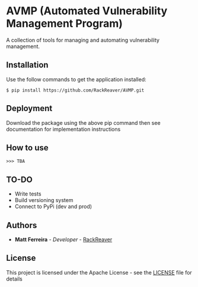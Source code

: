 # AVMP (Automated Vulnerability Management Program)

A collection of tools for managing and automating vulnerability management.

## Installation

Use the follow commands to get the application installed:

```
$ pip install https://github.com/RackReaver/AVMP.git
```

## Deployment

Download the package using the above pip command then see documentation for implementation instructions

## How to use

```
>>> TBA
```

## TO-DO

- Write tests
- Build versioning system
- Connect to PyPi (dev and prod)

## Authors

- **Matt Ferreira** - _Developer_ - [RackReaver](https://github.com/RackReaver)

## License

This project is licensed under the Apache License - see the [LICENSE](LICENSE) file for details
